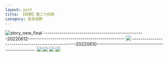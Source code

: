 ```yaml
---
layout: post
title: 【视野】第二十四周
category: 投资视野
---
```

![story_new_final](http://rbwl8nwm4.hd-bkt.clouddn.com/img/story_new_final_0322.png)
--------------------------------------------------20220612------------------------------------------------
![](http://rc5p5sl4z.hd-bkt.clouddn.com/img/factors-220613-1.jpg)
--------------------------------------------------20220610------------------------------------------------
![](http://rc5p5sl4z.hd-bkt.clouddn.com/img/factors-220610-4.jpg)
![](http://rc5p5sl4z.hd-bkt.clouddn.com/img/factors-220610-1.jpg)
![](http://rc5p5sl4z.hd-bkt.clouddn.com/img/factors-220610-2.jpg)
![](http://rc5p5sl4z.hd-bkt.clouddn.com/img/jin-220611-1.jpg)

  




